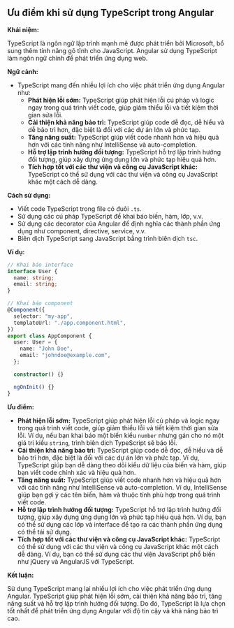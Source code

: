## Ưu điểm khi sử dụng TypeScript trong Angular

**Khái niệm:**

TypeScript là ngôn ngữ lập trình mạnh mẽ được phát triển bởi Microsoft, bổ sung thêm tính năng gõ tĩnh cho JavaScript. Angular sử dụng TypeScript làm ngôn ngữ chính để phát triển ứng dụng web.

**Ngữ cảnh:**

- TypeScript mang đến nhiều lợi ích cho việc phát triển ứng dụng Angular như:
  - **Phát hiện lỗi sớm:** TypeScript giúp phát hiện lỗi cú pháp và logic ngay trong quá trình viết code, giúp giảm thiểu lỗi và tiết kiệm thời gian sửa lỗi.
  - **Cải thiện khả năng bảo trì:** TypeScript giúp code dễ đọc, dễ hiểu và dễ bảo trì hơn, đặc biệt là đối với các dự án lớn và phức tạp.
  - **Tăng năng suất:** TypeScript giúp viết code nhanh hơn và hiệu quả hơn với các tính năng như IntelliSense và auto-completion.
  - **Hỗ trợ lập trình hướng đối tượng:** TypeScript hỗ trợ lập trình hướng đối tượng, giúp xây dựng ứng dụng lớn và phức tạp hiệu quả hơn.
  - **Tích hợp tốt với các thư viện và công cụ JavaScript khác:** TypeScript có thể sử dụng với các thư viện và công cụ JavaScript khác một cách dễ dàng.

**Cách sử dụng:**

- Viết code TypeScript trong file có đuôi `.ts`.
- Sử dụng các cú pháp TypeScript để khai báo biến, hàm, lớp, v.v.
- Sử dụng các decorator của Angular để định nghĩa các thành phần ứng dụng như component, directive, service, v.v.
- Biên dịch TypeScript sang JavaScript bằng trình biên dịch `tsc`.

**Ví dụ:**

```typescript
// Khai báo interface
interface User {
  name: string;
  email: string;
}

// Khai báo component
@Component({
  selector: "my-app",
  templateUrl: "./app.component.html",
})
export class AppComponent {
  user: User = {
    name: "John Doe",
    email: "johndoe@example.com",
  };

  constructor() {}

  ngOnInit() {}
}
```

**Ưu điểm:**

- **Phát hiện lỗi sớm:** TypeScript giúp phát hiện lỗi cú pháp và logic ngay trong quá trình viết code, giúp giảm thiểu lỗi và tiết kiệm thời gian sửa lỗi. Ví dụ, nếu bạn khai báo một biến kiểu `number` nhưng gán cho nó một giá trị kiểu `string`, trình biên dịch TypeScript sẽ báo lỗi.
- **Cải thiện khả năng bảo trì:** TypeScript giúp code dễ đọc, dễ hiểu và dễ bảo trì hơn, đặc biệt là đối với các dự án lớn và phức tạp. Ví dụ, TypeScript giúp bạn dễ dàng theo dõi kiểu dữ liệu của biến và hàm, giúp bạn viết code chính xác và hiệu quả hơn.
- **Tăng năng suất:** TypeScript giúp viết code nhanh hơn và hiệu quả hơn với các tính năng như IntelliSense và auto-completion. Ví dụ, IntelliSense giúp bạn gợi ý các tên biến, hàm và thuộc tính phù hợp trong quá trình viết code.
- **Hỗ trợ lập trình hướng đối tượng:** TypeScript hỗ trợ lập trình hướng đối tượng, giúp xây dựng ứng dụng lớn và phức tạp hiệu quả hơn. Ví dụ, bạn có thể sử dụng các lớp và interface để tạo ra các thành phần ứng dụng có thể tái sử dụng.
- **Tích hợp tốt với các thư viện và công cụ JavaScript khác:** TypeScript có thể sử dụng với các thư viện và công cụ JavaScript khác một cách dễ dàng. Ví dụ, bạn có thể sử dụng các thư viện JavaScript phổ biến như jQuery và AngularJS với TypeScript.

**Kết luận:**

Sử dụng TypeScript mang lại nhiều lợi ích cho việc phát triển ứng dụng Angular. TypeScript giúp phát hiện lỗi sớm, cải thiện khả năng bảo trì, tăng năng suất và hỗ trợ lập trình hướng đối tượng. Do đó, TypeScript là lựa chọn tốt nhất để phát triển ứng dụng Angular với độ tin cậy và khả năng bảo trì cao.
